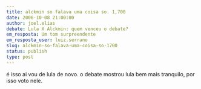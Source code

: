 ```yaml
---
title: alckmin so falava uma coisa so. 1,700
date: 2006-10-08 21:00:00
author: joel.elias
debate: Lula X Alckmin: quem venceu o debate?
em_resposta: Um tom surpreendente
em_resposta_user: luiz.serrano
slug: alckmin-so-falava-uma-coisa-so-1700
status: publish 
type: post
---
```


é isso ai vou de lula de novo. o debate mostrou lula bem mais tranquilo, por isso voto nele.
